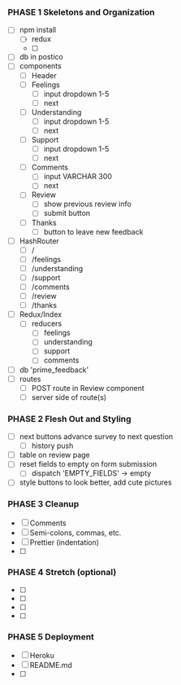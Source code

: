 ### PHASE 1 Skeletons and Organization

- [ ] npm install
    - [ ] redux
    - [ ]
- [ ] db in postico
- [ ] components
    - [ ] Header
    - [ ] Feelings
        - [ ] input dropdown 1-5
        - [ ] next
    - [ ] Understanding
        - [ ] input dropdown 1-5
        - [ ] next
    - [ ] Support
        - [ ] input dropdown 1-5
        - [ ] next
    - [ ] Comments
        - [ ] input VARCHAR 300
        - [ ] next
    - [ ] Review
        - [ ] show previous review info
        - [ ] submit button
    - [ ] Thanks
        - [ ] button to leave new feedback
- [ ] HashRouter
    - [ ] /
    - [ ] /feelings
    - [ ] /understanding
    - [ ] /support
    - [ ] /comments
    - [ ] /review
    - [ ] /thanks
- [ ] Redux/Index
    - [ ] reducers
        - [ ] feelings
        - [ ] understanding
        - [ ] support
        - [ ] comments
- [ ] db 'prime_feedback'
- [ ] routes
    - [ ] POST route in Review component
    - [ ] server side of route(s)

### PHASE 2 Flesh Out and Styling

- [ ] next buttons advance survey to next question
    - [ ] history push
- [ ] table on review page
- [ ] reset fields to empty on form submission
    - [ ] dispatch 'EMPTY_FIELDS' -> empty
- [ ] style buttons to look better, add cute pictures

### PHASE 3 Cleanup

- [ ] Comments
- [ ] Semi-colons, commas, etc.
- [ ] Prettier (indentation)
- [ ] 

### PHASE 4 Stretch (optional)

- [ ]
- [ ]
- [ ]
- [ ]

### PHASE 5 Deployment

- [ ] Heroku
- [ ] README.md
- [ ]